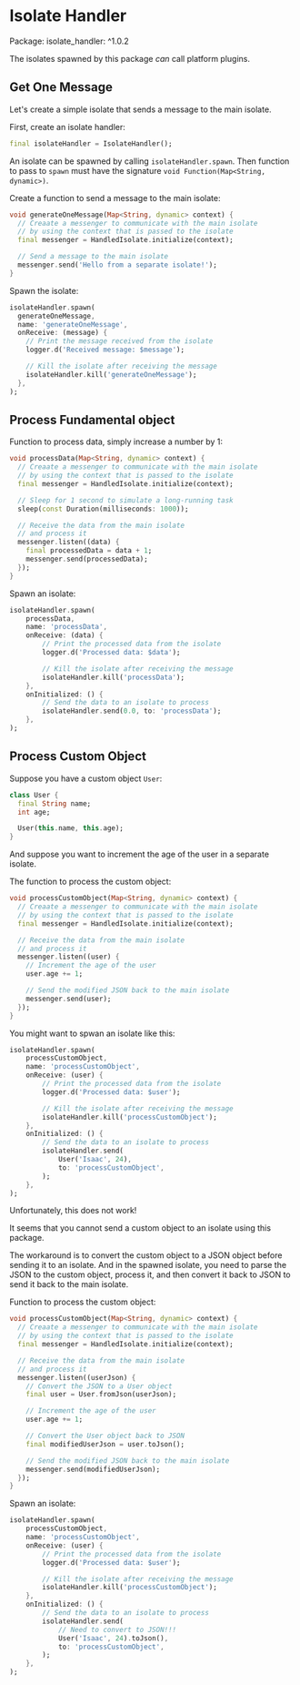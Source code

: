 # Isolate Handler

Package: isolate_handler: ^1.0.2

The isolates spawned by this package *can* call platform plugins.

## Get One Message

Let's create a simple isolate that sends a message to the main isolate.

First, create an isolate handler:

```dart
final isolateHandler = IsolateHandler();
```

An isolate can be spawned by calling `isolateHandler.spawn`.
Then function to pass to `spawn` must have the signature `void Function(Map<String, dynamic>)`.

Create a function to send a message to the main isolate:


```dart
void generateOneMessage(Map<String, dynamic> context) {
  // Creaate a messenger to communicate with the main isolate
  // by using the context that is passed to the isolate
  final messenger = HandledIsolate.initialize(context);

  // Send a message to the main isolate
  messenger.send('Hello from a separate isolate!');
}
```

Spawn the isolate:

```dart
isolateHandler.spawn(
  generateOneMessage,
  name: 'generateOneMessage',
  onReceive: (message) {
    // Print the message received from the isolate
    logger.d('Received message: $message');

    // Kill the isolate after receiving the message
    isolateHandler.kill('generateOneMessage');
  },
);
```

## Process Fundamental object

Function to process data, simply increase a number by 1:


```dart
void processData(Map<String, dynamic> context) {
  // Creaate a messenger to communicate with the main isolate
  // by using the context that is passed to the isolate
  final messenger = HandledIsolate.initialize(context);

  // Sleep for 1 second to simulate a long-running task
  sleep(const Duration(milliseconds: 1000));

  // Receive the data from the main isolate
  // and process it
  messenger.listen((data) {
    final processedData = data + 1;
    messenger.send(processedData);
  });
}
```

Spawn an isolate:

```dart
isolateHandler.spawn(
    processData,
    name: 'processData',
    onReceive: (data) {
        // Print the processed data from the isolate
        logger.d('Processed data: $data');

        // Kill the isolate after receiving the message
        isolateHandler.kill('processData');
    },
    onInitialized: () {
        // Send the data to an isolate to process
        isolateHandler.send(0.0, to: 'processData');
    },
);
```

## Process Custom Object

Suppose you have a custom object `User`:

```dart
class User {
  final String name;
  int age;

  User(this.name, this.age);
}
```

And suppose you want to increment the age of the user in a separate isolate.

The function to process the custom object:

```dart
void processCustomObject(Map<String, dynamic> context) {
  // Creaate a messenger to communicate with the main isolate
  // by using the context that is passed to the isolate
  final messenger = HandledIsolate.initialize(context);

  // Receive the data from the main isolate
  // and process it
  messenger.listen((user) {
    // Increment the age of the user
    user.age += 1;

    // Send the modified JSON back to the main isolate
    messenger.send(user);
  });
}
```

You might want to spwan an isolate like this:

```dart
isolateHandler.spawn(
    processCustomObject,
    name: 'processCustomObject',
    onReceive: (user) {
        // Print the processed data from the isolate
        logger.d('Processed data: $user');

        // Kill the isolate after receiving the message
        isolateHandler.kill('processCustomObject');
    },
    onInitialized: () {
        // Send the data to an isolate to process
        isolateHandler.send(
            User('Isaac', 24),
            to: 'processCustomObject',
        );
    },
);
```

Unfortunately, this does not work!

It seems that you cannot send a custom object to an isolate using this package.

The workaround is to convert the custom object to a JSON object before sending it to an isolate.
And in the spawned isolate, you need to parse the JSON to the custom object, process it, and then convert it back to JSON to send it back to the main isolate.

Function to process the custom object:

```dart
void processCustomObject(Map<String, dynamic> context) {
  // Creaate a messenger to communicate with the main isolate
  // by using the context that is passed to the isolate
  final messenger = HandledIsolate.initialize(context);

  // Receive the data from the main isolate
  // and process it
  messenger.listen((userJson) {
    // Convert the JSON to a User object
    final user = User.fromJson(userJson);

    // Increment the age of the user
    user.age += 1;

    // Convert the User object back to JSON
    final modifiedUserJson = user.toJson();

    // Send the modified JSON back to the main isolate
    messenger.send(modifiedUserJson);
  });
}
```

Spawn an isolate:

```dart
isolateHandler.spawn(
    processCustomObject,
    name: 'processCustomObject',
    onReceive: (user) {
        // Print the processed data from the isolate
        logger.d('Processed data: $user');

        // Kill the isolate after receiving the message
        isolateHandler.kill('processCustomObject');
    },
    onInitialized: () {
        // Send the data to an isolate to process
        isolateHandler.send(
            // Need to convert to JSON!!!
            User('Isaac', 24).toJson(),
            to: 'processCustomObject',
        );
    },
);
```
